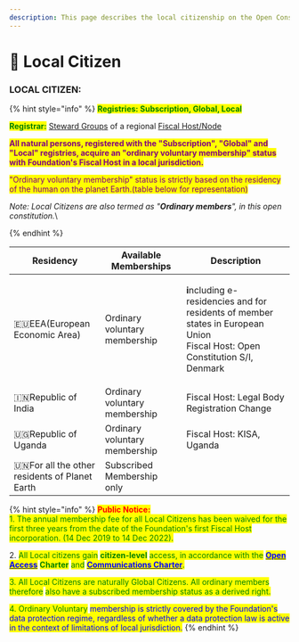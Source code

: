 ```yaml
---
description: This page describes the local citizenship on the Open Constitution Network.
---
```


# 🧗 Local Citizen

### **LOCAL CITIZEN:**

{% hint style="info" %}
<mark style="color:green;">**Registries: Subscription, Global, Local**</mark>

<mark style="color:green;">**Registrar:**</mark> [Steward Groups](../steward-group.md) of a regional [Fiscal Host/Node](broken-reference)

<mark style="color:purple;">**All natural persons, registered with the "Subscription", "Global" and "Local" registries, acquire an "ordinary voluntary membership" status with Foundation's Fiscal Host in a local jurisdiction.**</mark>

<mark style="color:purple;">"Ordinary voluntary membership" status is strictly based on the residency of the human on the planet Earth.(table below for representation)</mark>

_Note: Local Citizens are also termed as "**Ordinary members**", in this open constitution._\

{% endhint %}

| Residency                                       | Available Memberships          | Description                                                                                                                                             |
| ----------------------------------------------- | ------------------------------ | ------------------------------------------------------------------------------------------------------------------------------------------------------- |
| 🇪🇺EEA(European Economic Area)                 | Ordinary voluntary membership  | <p><strong>i</strong>ncluding e-residencies and for residents of member states in European Union<br>Fiscal Host: Open Constitution S/I, Denmark<br></p> |
| 🇮🇳Republic of India                           | Ordinary voluntary membership  | Fiscal Host: Legal Body Registration Change                                                                                                             |
| 🇺🇬Republic of Uganda                          | Ordinary voluntary membership  | Fiscal Host: KISA, Uganda                                                                                                                               |
| 🇺🇳For all the other residents of Planet Earth | Subscribed Membership only     |                                                                                                                                                         |

{% hint style="info" %}
<mark style="color:red;">**Public Notice:**</mark>\
<mark style="color:green;">1. The annual membership fee for all Local Citizens has been waived for the first three years from the date of the Foundation's first Fiscal Host incorporation. (14 Dec 2019 to 14 Dec 2022).</mark>

2\. <mark style="color:green;">All Local citizens gain</mark> <mark style="color:green;"></mark><mark style="color:green;">**citizen-level**</mark> <mark style="color:green;"></mark><mark style="color:green;">access, in accordance with the</mark> [<mark style="color:blue;">**Open Access**</mark>](../../charters/open-access-charter.md) <mark style="color:green;">**Charter**</mark> <mark style="color:green;"></mark><mark style="color:green;">and</mark> [<mark style="color:blue;">**Communications Charter**</mark>](../../charters/communications-charter.md)<mark style="color:green;">.</mark>

<mark style="color:green;">3. All Local Citizens are naturally Global Citizens. All ordinary members therefore</mark> <mark style="color:green;">also have a subscribed membership status as a derived right.</mark>&#x20;

<mark style="color:green;">4. Ordinary Voluntary</mark> <mark style="color:blue;">membership is strictly covered by the Foundation's data protection regime, regardless of whether a data protection law is active in the context of limitations of local jurisdiction.</mark>
{% endhint %}
